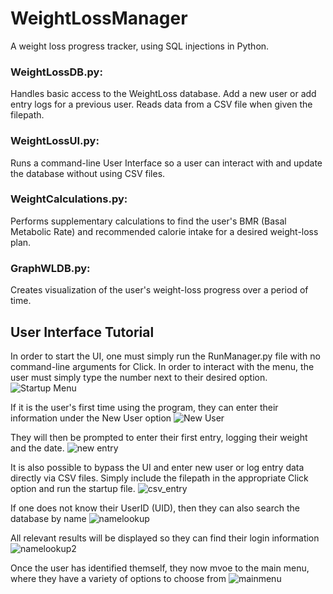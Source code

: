 # WeightLossManager
A weight loss progress tracker, using SQL injections in Python.

### WeightLossDB.py:
Handles basic access to the WeightLoss database. Add a new user or add entry logs for a previous user. Reads data from a CSV file when given the filepath.

### WeightLossUI.py:
Runs a command-line User Interface so a user can interact with and update the database without using CSV files.

### WeightCalculations.py:
Performs supplementary calculations to find the user's BMR (Basal Metabolic Rate) and recommended calorie intake for a desired weight-loss plan.

### GraphWLDB.py:
Creates visualization of the user's weight-loss progress over a period of time.


## User Interface Tutorial
In order to start the UI, one must simply run the RunManager.py file with no command-line arguments for Click. In order to interact with the menu, the user must simply type the number next to their desired option.
![Startup Menu](/images/startup.png)

If it is the user's first time using the program, they can enter their information under the New User option
![New User](/images/newuser.png)


They will then be prompted to enter their first entry, logging their weight and the date.
![new entry](/images/newentry.png)

It is also possible to bypass the UI and enter new user or log entry data directly via CSV files. Simply include the filepath in the appropriate Click option and run the startup file.
![csv_entry](/images/csventries.png)

If one does not know their UserID (UID), then they can also search the database by name
![namelookup](/images/namelookup.png)

All relevant results will be displayed so they can find their login information
![namelookup2](/images/namelookup2.png)

Once the user has identified themself, they now mvoe to the main menu, where they have a variety of options to choose from
![mainmenu](/images/mainmenu.png)


